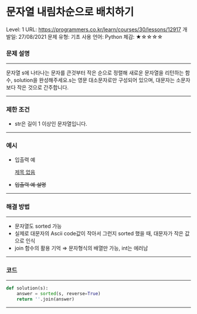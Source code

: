 # 문자열 내림차순으로 배치하기

Level: 1
URL: https://programmers.co.kr/learn/courses/30/lessons/12917
개발일: 27/08/2021
문제 유형: 기초
사용 언어: Python
체감: ★☆☆☆☆

### 문제 설명

---

문자열 s에 나타나는 문자를 큰것부터 작은 순으로 정렬해 새로운 문자열을 리턴하는 함수, solution을 완성해주세요.s는 영문 대소문자로만 구성되어 있으며, 대문자는 소문자보다 작은 것으로 간주합니다.

---

### 제한 조건

- str은 길이 1 이상인 문자열입니다.

---

### 예시

- 입출력 예

    [제목 없음](%E1%84%86%E1%85%AE%E1%86%AB%E1%84%8C%E1%85%A1%E1%84%8B%E1%85%A7%E1%86%AF%20%E1%84%82%E1%85%A2%E1%84%85%E1%85%B5%E1%86%B7%E1%84%8E%E1%85%A1%E1%84%89%E1%85%AE%E1%86%AB%E1%84%8B%E1%85%B3%E1%84%85%E1%85%A9%20%E1%84%87%E1%85%A2%E1%84%8E%E1%85%B5%E1%84%92%E1%85%A1%E1%84%80%E1%85%B5%20a8e880cb818b44d987064e816d3d028d/%E1%84%8C%E1%85%A6%E1%84%86%E1%85%A9%E1%86%A8%20%E1%84%8B%E1%85%A5%E1%86%B9%E1%84%82%E1%85%B3%E1%86%AB%20%E1%84%83%E1%85%A6%E1%84%8B%E1%85%B5%E1%84%90%E1%85%A5%E1%84%87%E1%85%A6%E1%84%8B%E1%85%B5%E1%84%89%E1%85%B3%20cfbac40d8ebe4e7e997af158ad5c9b73.csv)

- ~~입출력 예 설명~~

---

### 해결 방법

---

- 문자열도 sorted 가능
- 실제로 대문자의 Ascii code값이 작아서 그런지 sorted 했을 때, 대문자가 작은 값으로 인식
- join 함수의 활용 기억 ⇒ 문자형식의 배열만 가능, int는 에러남

---

### 코드

---

```python
def solution(s):
    answer = sorted(s, reverse=True)
    return ''.join(answer)
```

---
